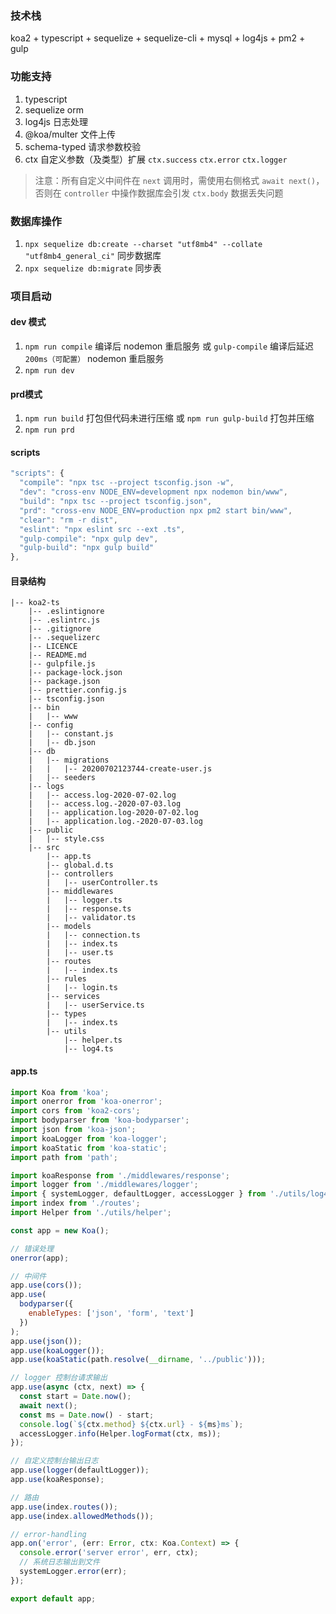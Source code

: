 ### 技术栈
koa2 + typescript + sequelize + sequelize-cli + mysql + log4js + pm2 + gulp

### 功能支持
1. typescript
2. sequelize orm
3. log4js 日志处理
4. @koa/multer 文件上传
5. schema-typed 请求参数校验
6. ctx 自定义参数（及类型）扩展 `ctx.success` `ctx.error` `ctx.logger`

> 注意：所有自定义中间件在 `next` 调用时，需使用右侧格式 `await next()`，否则在 `controller` 中操作数据库会引发 `ctx.body` 数据丢失问题

### 数据库操作
1. `npx sequelize db:create --charset "utf8mb4" --collate "utf8mb4_general_ci"` 同步数据库
2. `npx sequelize db:migrate` 同步表

### 项目启动
#### dev 模式
1. `npm run compile` 编译后 nodemon 重启服务 或 `gulp-compile` 编译后延迟 `200ms（可配置）` nodemon 重启服务
2. `npm run dev`

#### prd模式
1. `npm run build` 打包但代码未进行压缩 或 `npm run gulp-build`  打包并压缩
2. `npm run prd`

#### scripts
```javascript
"scripts": {
  "compile": "npx tsc --project tsconfig.json -w",
  "dev": "cross-env NODE_ENV=development npx nodemon bin/www",
  "build": "npx tsc --project tsconfig.json",
  "prd": "cross-env NODE_ENV=production npx pm2 start bin/www",
  "clear": "rm -r dist",
  "eslint": "npx eslint src --ext .ts",
  "gulp-compile": "npx gulp dev",
  "gulp-build": "npx gulp build"
},
```

#### 目录结构
```
|-- koa2-ts
    |-- .eslintignore
    |-- .eslintrc.js
    |-- .gitignore
    |-- .sequelizerc
    |-- LICENCE
    |-- README.md
    |-- gulpfile.js
    |-- package-lock.json
    |-- package.json
    |-- prettier.config.js
    |-- tsconfig.json
    |-- bin
    |   |-- www
    |-- config
    |   |-- constant.js
    |   |-- db.json
    |-- db
    |   |-- migrations
    |   |   |-- 20200702123744-create-user.js
    |   |-- seeders
    |-- logs
    |   |-- access.log-2020-07-02.log
    |   |-- access.log.-2020-07-03.log
    |   |-- application.log-2020-07-02.log
    |   |-- application.log.-2020-07-03.log
    |-- public
    |   |-- style.css
    |-- src
        |-- app.ts
        |-- global.d.ts
        |-- controllers
        |   |-- userController.ts
        |-- middlewares
        |   |-- logger.ts
        |   |-- response.ts
        |   |-- validator.ts
        |-- models
        |   |-- connection.ts
        |   |-- index.ts
        |   |-- user.ts
        |-- routes
        |   |-- index.ts
        |-- rules
        |   |-- login.ts
        |-- services
        |   |-- userService.ts
        |-- types
        |   |-- index.ts
        |-- utils
            |-- helper.ts
            |-- log4.ts
```

#### app.ts

```javascript
import Koa from 'koa';
import onerror from 'koa-onerror';
import cors from 'koa2-cors';
import bodyparser from 'koa-bodyparser';
import json from 'koa-json';
import koaLogger from 'koa-logger';
import koaStatic from 'koa-static';
import path from 'path';

import koaResponse from './middlewares/response';
import logger from './middlewares/logger';
import { systemLogger, defaultLogger, accessLogger } from './utils/log4';
import index from './routes';
import Helper from './utils/helper';

const app = new Koa();

// 错误处理
onerror(app);

// 中间件
app.use(cors());
app.use(
  bodyparser({
    enableTypes: ['json', 'form', 'text']
  })
);
app.use(json());
app.use(koaLogger());
app.use(koaStatic(path.resolve(__dirname, '../public')));

// logger 控制台请求输出
app.use(async (ctx, next) => {
  const start = Date.now();
  await next();
  const ms = Date.now() - start;
  console.log(`${ctx.method} ${ctx.url} - ${ms}ms`);
  accessLogger.info(Helper.logFormat(ctx, ms));
});

// 自定义控制台输出日志
app.use(logger(defaultLogger));
app.use(koaResponse);

// 路由
app.use(index.routes());
app.use(index.allowedMethods());

// error-handling
app.on('error', (err: Error, ctx: Koa.Context) => {
  console.error('server error', err, ctx);
  // 系统日志输出到文件
  systemLogger.error(err);
});

export default app;

```